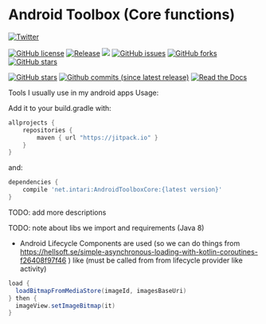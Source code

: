 # Android Toolbox (Core functions)

[![Twitter](https://img.shields.io/twitter/url/https/github.com/intari/AndroidToolboxCore.svg?style=social)](https://twitter.com/intent/tweet?text=Wow:&url=https%3A%2F%2Fgithub.com%2Fintari%2FAndroidToolboxCore)

[![GitHub license](https://img.shields.io/github/license/intari/AndroidToolboxCore.svg)](https://github.com/intari/AndroidToolboxCore/blob/master/LICENSE)
[![Release](https://jitpack.io/v/net.intari/AndroidToolboxCore.svg)](https://jitpack.io/#net.intari/AndroidToolboxCore)
<a href='https://travis-ci.org/intari/AndroidToolboxCore/builds'><img src='https://api.travis-ci.org/intari/AndroidToolboxCore.svg?branch=master'></a>
[![GitHub issues](https://img.shields.io/github/issues/intari/AndroidToolboxCore.svg)](https://github.com/intari/AndroidToolboxCore/issues)
[![GitHub forks](https://img.shields.io/github/forks/intari/AndroidToolboxCore.svg)](https://github.com/intari/AndroidToolboxCore/network)
[![GitHub stars](https://img.shields.io/github/stars/intari/AndroidToolboxCore.svg)](https://github.com/intari/AndroidToolboxCore/stargazers)

[![GitHub stars](https://img.shields.io/github/stars/intari/AndroidToolbox.svg)](https://github.com/intari/AndroidToolboxCore/stargazers)
[![Github commits (since latest release)](https://img.shields.io/github/commits-since/intari/AndroidToolboxCore/latest.svg)](https://github.com/intari/AndroidToolboxCore)
[![Read the Docs](https://img.shields.io/readthedocs/androidtoolboxcore.svg)](http://androidtoolboxcore.readthedocs.io/)



Tools I usually use in my android apps
Usage:

Add it to your build.gradle with:
```gradle
allprojects {
    repositories {
        maven { url "https://jitpack.io" }
    }
}
```
and:

```gradle
dependencies {
    compile 'net.intari:AndroidToolboxCore:{latest version}'
}
```


TODO: add more descriptions

TODO: note about libs we import  and requirements (Java 8) 
* Android Lifecycle Components are used (so we can do things from https://hellsoft.se/simple-asynchronous-loading-with-kotlin-coroutines-f26408f97f46 ) like
(must be called from from lifecycle provider like activity)
```java 
load {
  loadBitmapFromMediaStore(imageId, imagesBaseUri)
} then {
  imageView.setImageBitmap(it)
}
```
